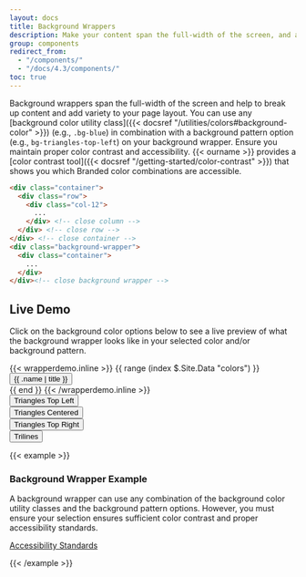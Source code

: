 ```yaml
---
layout: docs
title: Background Wrappers
description: Make your content span the full-width of the screen, and add an optional background color or background pattern.
group: components
redirect_from:
  - "/components/"
  - "/docs/4.3/components/"
toc: true
---
```


Background wrappers span the full-width of the screen and help to break up content and add variety to your page layout. You can use any [background color utility class]({{< docsref "/utilities/colors#background-color" >}}) (e.g., `.bg-blue`) in combination with a background pattern option (e.g., `bg-triangles-top-left`) on your background wrapper. Ensure you maintain proper color contrast and accessibility. {{< ourname >}} provides a [color contrast tool]({{< docsref "/getting-started/color-contrast" >}}) that shows you which Branded color combinations are accessible.

```html
<div class="container">
  <div class="row">
    <div class="col-12">
      ...
    </div> <!-- close column -->
  </div> <!-- close row -->
</div> <!-- close container -->
<div class="background-wrapper">
  <div class="container">
    ...
  </div>
</div><!-- close background wrapper -->
```

## Live Demo

Click on the background color options below to see a live preview of what the background wrapper looks like in your selected color and/or background pattern.

<div class="row mb-3">
  {{< wrapperdemo.inline >}}
  {{ range (index $.Site.Data "colors") }}
  <div class="col-6 col-md-4 col-lg-3 col-xl-2 mt-3">
    <button id="background-wrapper-btn-{{ .name }}" data-bgcolor="{{ .name }}" class="btn btn-block btn-background-wrapper-demo bg-{{ .name }}">{{ .name | title }}</button>
  </div>
  {{ end }}
  {{< /wrapperdemo.inline >}}
</div>
<div class="row mb-5 pt-0 pb-4 pt-xl-4 bg-gray-100 bg-triangles-centered">
  <div class="col-6 col-lg-4 col-xl-3 mt-3 mt-xl-0">
    <button id="triangles-background-btn-top-left" data-triangles="triangles-top-left" class="btn btn-block btn-outline-blue btn-triangle-background-demo">Triangles Top Left</button>
  </div>
  <div class="col-6 col-lg-4 col-xl-3 mt-3 mt-xl-0">
    <button id="triangles-background-btn-centered" data-triangles="triangles-centered" class="btn btn-block btn-outline-blue btn-triangle-background-demo">Triangles Centered</button>
  </div>
  <div class="col-6 col-lg-4 col-xl-3 mt-3 mt-xl-0">
    <button id="triangles-background-btn-top-right" data-triangles="triangles-top-right" class="btn btn-block btn-outline-blue btn-triangle-background-demo">Triangles Top Right</button>
  </div>
  <div class="col-6 col-lg-4 col-xl-3 mt-3 mt-xl-0">
    <button id="triangles-background-btn-trilines" data-triangles="trilines" class="btn btn-block btn-outline-blue btn-triangle-background-demo">Trilines</button>
  </div>
</div>

{{< example >}}
<div class="background-wrapper" id="background-wrapper-live-demo">
  <div class="container">
    <div class="row">
      <div class="col-12 text-center">
        <h3>Background Wrapper Example</h3>
        <p>A background wrapper can use any combination of the background color utility classes and the background pattern options. However, you must ensure your selection ensures sufficient color contrast and proper accessibility standards.</p>
        <p><a href="http://itaccessibility.arizona.edu/guidelines/standards" class="btn btn-blue" target="_blank">Accessibility Standards</a></p>
      </div>
    </div>
  </div>
</div>
{{< /example >}}

